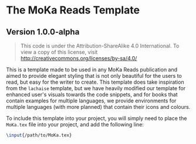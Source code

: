 # The MoKa Reads Template 
## Version 1.0.0-alpha 

> This code is under the Attribution-ShareAlike 4.0 International. To view a copy of 
> this license, visit http://creativecommons.org/licenses/by-sa/4.0/

This is a template made to be used in any MoKa Reads publication and aimed to provide 
elegant styling that is not only beautiful for the users to read, but easy for the writer 
to create. This template does take inspiration from the `lachaise` template, but we have heavily modified 
our template for enhanced user's visuals towards the code snippets, and for books that contain examples for multiple 
languages, we provide environments for multiple languages (with more planned) that contain their icons and colours. 

To include this template into your project, you will simply need to place the 
`MoKa.tex` file into your project, and add the following line: 

```tex
\input{/path/to/MoKa.tex}
```

